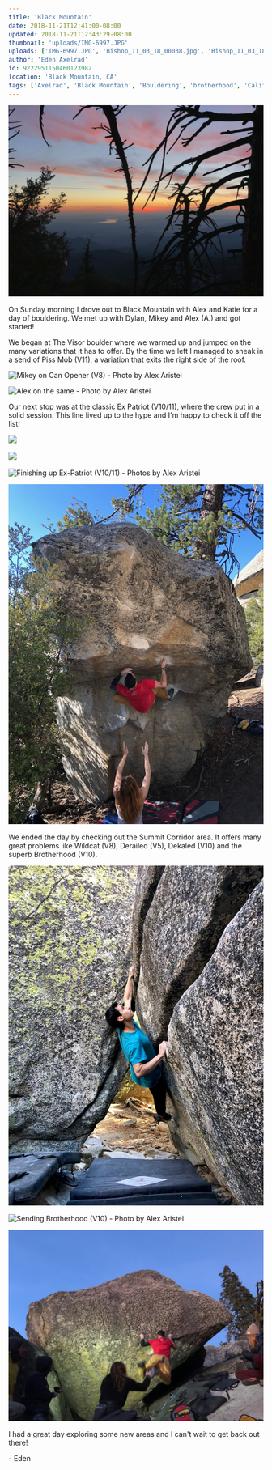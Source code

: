 ```yaml
---
title: 'Black Mountain'
date: 2018-11-21T12:41:00-08:00
updated: 2018-11-21T12:43:29-08:00
thumbnail: 'uploads/IMG-6997.JPG'
uploads: ['IMG-6997.JPG', 'Bishop_11_03_18_00038.jpg', 'Bishop_11_03_18_00035.jpg', 'Bishop_11_03_18_00060.jpg', 'Bishop_11_03_18_00063.jpg', 'Bishop_11_03_18_00068.jpg', 'IMG-6970.JPG', 'IMG-6987.JPG', 'Bishop_11_03_18_00330%202.jpg', 'IMG-6999.JPG']
author: 'Eden Axelrad'
id: 9222951150460123982
location: 'Black Mountain, CA'
tags: ['Axelrad', 'Black Mountain', 'Bouldering', 'brotherhood', 'California', 'Climbing', 'ex patriot', 'granite']
---
```


![](uploads/IMG-6997.JPG)

On Sunday morning I drove out to Black Mountain with Alex and Katie for a day of bouldering. We met up with Dylan, Mikey and Alex (A.) and got started!

We began at The Visor boulder where we warmed up and jumped on the many variations that it has to offer. By the time we left I managed to sneak in a send of Piss Mob (V11), a variation that exits the right side of the roof.

![Mikey on Can Opener (V8) - Photo by Alex Aristei](uploads/Bishop_11_03_18_00038.jpg)

![Alex on the same - Photo by Alex Aristei](uploads/Bishop_11_03_18_00035.jpg)

Our next stop was at the classic Ex Patriot (V10/11), where the crew put in a solid session. This line lived up to the hype and I'm happy to check it off the list!

![](uploads/Bishop_11_03_18_00060.jpg)

![](uploads/Bishop_11_03_18_00063.jpg)

![Finishing up Ex-Patriot (V10/11) - Photos by Alex Aristei](uploads/Bishop_11_03_18_00068.jpg)

![Alex working Ex-Patriot (V10/11)](uploads/IMG-6970.JPG)

We ended the day by checking out the Summit Corridor area. It offers many great problems like Wildcat (V8), Derailed (V5), Dekaled (V10) and the superb Brotherhood (V10).

![Me on Dekaled (V10) - Photo by Katie Lawler](uploads/IMG-6987.JPG)

![Sending Brotherhood (V10) - Photo by Alex Aristei](uploads/Bishop_11_03_18_00330%202.jpg)

![Alex on the big swing of Brotherhood (V10)](uploads/IMG-6999.JPG)

I had a great day exploring some new areas and I can't wait to get back out there!

\- Eden
